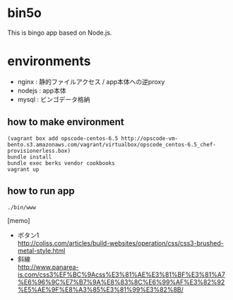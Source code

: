 # bin5o
This is bingo app based on Node.js.

# environments
- nginx : 静的ファイルアクセス / app本体への逆proxy
- nodejs : app本体
- mysql : ビンゴデータ格納

## how to make environment
    (vagrant box add opscode-centos-6.5 http://opscode-vm-bento.s3.amazonaws.com/vagrant/virtualbox/opscode_centos-6.5_chef-provisionerless.box)
    bundle install
    bundle exec berks vendor cookbooks
    vagrant up

## how to run app
    ./bin/www

[memo]
- ボタン1<br>
http://coliss.com/articles/build-websites/operation/css/css3-brushed-metal-style.html
- 斜線<br>
http://www.panarea-is.com/css3%EF%BC%9Acss%E3%81%AE%E3%81%BF%E3%81%A7%E6%96%9C%E7%B7%9A%E8%83%8C%E6%99%AF%E3%82%92%E5%AE%9F%E8%A3%85%E3%81%99%E3%82%8B/
